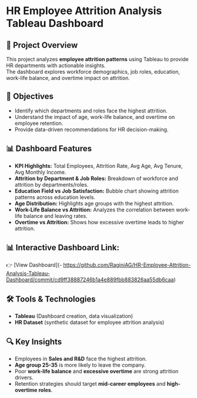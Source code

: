 # HR Employee Attrition Analysis Tableau Dashboard
## 📌 Project Overview
This project analyzes **employee attrition patterns** using Tableau to provide HR departments with actionable insights.  
The dashboard explores workforce demographics, job roles, education, work-life balance, and overtime impact on attrition.

## 🎯 Objectives
- Identify which departments and roles face the highest attrition.
- Understand the impact of age, work-life balance, and overtime on employee retention.
- Provide data-driven recommendations for HR decision-making.

## 📊 Dashboard Features
- **KPI Highlights:** Total Employees, Attrition Rate, Avg Age, Avg Tenure, Avg Monthly Income.  
- **Attrition by Department & Job Roles:** Breakdown of workforce and attrition by departments/roles.  
- **Education Field vs Job Satisfaction:** Bubble chart showing attrition patterns across education levels.  
- **Age Distribution:** Highlights age groups with the highest attrition.  
- **Work-Life Balance vs Attrition:** Analyzes the correlation between work-life balance and leaving rates.  
- **Overtime vs Attrition:** Shows how excessive overtime leads to higher attrition.

## 📊 **Interactive Dashboard Link:**  
👉 [View Dashboard](- https://github.com/RaginiAG/HR-Employee-Attrition-Analysis-Tableau-Dashboard/commit/cd9ff38887246b1a4e889fbb883826aa55db6caa)


## 🛠️ Tools & Technologies
- **Tableau** (Dashboard creation, data visualization)  
- **HR Dataset** (synthetic dataset for employee attrition analysis)  

## 🔍 Key Insights
- Employees in **Sales and R&D** face the highest attrition.  
- **Age group 25-35** is more likely to leave the company.  
- Poor **work-life balance** and **excessive overtime** are strong attrition drivers.  
- Retention strategies should target **mid-career employees** and **high-overtime roles**.
